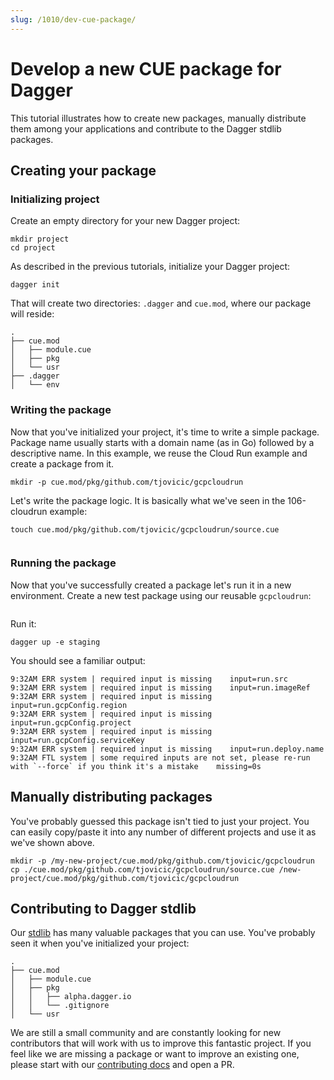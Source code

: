 ```yaml
---
slug: /1010/dev-cue-package/
---
```


# Develop a new CUE package for Dagger

This tutorial illustrates how to create new packages, manually distribute them among your applications and contribute to the Dagger stdlib packages.

## Creating your package

### Initializing project

Create an empty directory for your new Dagger project:

```shell
mkdir project
cd project
```

As described in the previous tutorials, initialize your Dagger project:

```shell
dagger init
```

That will create two directories: `.dagger` and `cue.mod`, where our package will reside:

```shell
.
├── cue.mod
│   ├── module.cue
│   ├── pkg
│   └── usr
├── .dagger
│   └── env
```

### Writing the package

Now that you've initialized your project, it's time to write a simple package. Package name usually starts with a
domain name (as in Go) followed by a descriptive name. In this example, we reuse the Cloud Run example and create a
package from it.

```shell
mkdir -p cue.mod/pkg/github.com/tjovicic/gcpcloudrun
```

Let's write the package logic. It is basically what we've seen in the 106-cloudrun example:

```shell
touch cue.mod/pkg/github.com/tjovicic/gcpcloudrun/source.cue
```

```cue file=./tests/dev-cue-package/source.cue title="cue.mod/pkg/github.com/tjovicic/gcpcloudrun/source.cue"
```

### Running the package

Now that you've successfully created a package let's run it in a new environment. Create a new test package using
our reusable `gcpcloudrun`:

```cue file=./tests/dev-cue-package/script.sh#L3-L16
```

Run it:

```shell
dagger up -e staging
```

You should see a familiar output:

```shell
9:32AM ERR system | required input is missing    input=run.src
9:32AM ERR system | required input is missing    input=run.imageRef
9:32AM ERR system | required input is missing    input=run.gcpConfig.region
9:32AM ERR system | required input is missing    input=run.gcpConfig.project
9:32AM ERR system | required input is missing    input=run.gcpConfig.serviceKey
9:32AM ERR system | required input is missing    input=run.deploy.name
9:32AM FTL system | some required inputs are not set, please re-run with `--force` if you think it's a mistake    missing=0s
```

## Manually distributing packages

You've probably guessed this package isn't tied to just your project. You can easily copy/paste it into any number
of different projects and use it as we've shown above.

```shell
mkdir -p /my-new-project/cue.mod/pkg/github.com/tjovicic/gcpcloudrun
cp ./cue.mod/pkg/github.com/tjovicic/gcpcloudrun/source.cue /new-project/cue.mod/pkg/github.com/tjovicic/gcpcloudrun
```

## Contributing to Dagger stdlib

Our [stdlib](https://github.com/dagger/dagger/tree/main/stdlib) has many valuable packages that you can use.
You've probably seen it when you've initialized your project:

```shell
.
├── cue.mod
│   ├── module.cue
│   ├── pkg
│   │   ├── alpha.dagger.io
│   │   └── .gitignore
│   └── usr
```

We are still a small community and are constantly looking for new contributors that will work with us to improve this fantastic project. If you feel like we are missing a package or want to improve an existing one, please start with our
[contributing docs](https://github.com/dagger/dagger/blob/main/CONTRIBUTING.md) and open a PR.
